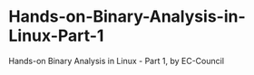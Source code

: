 # Hands-on-Binary-Analysis-in-Linux-Part-1
Hands-on Binary Analysis in Linux - Part 1, by EC-Council
